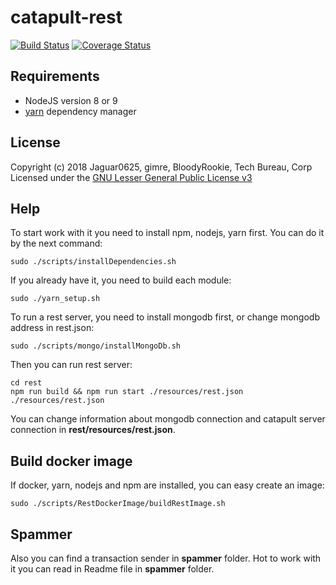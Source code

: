 # catapult-rest

[![Build Status](https://api.travis-ci.org/nemtech/catapult-rest.svg?branch=master)](https://travis-ci.org/nemtech/catapult-rest)
[![Coverage Status](https://coveralls.io/repos/github/nemtech/catapult-rest/badge.svg?branch=master)](https://coveralls.io/github/nemtech/catapult-rest?branch=master)

## Requirements

- NodeJS version 8 or 9
- [yarn][yarn] dependency manager

## License

Copyright (c) 2018 Jaguar0625, gimre, BloodyRookie, Tech Bureau, Corp Licensed under the [GNU Lesser General Public License v3](LICENSE)


[yarn]: https://yarnpkg.com/lang/en/

## Help

To start work with it you need to install npm, nodejs, yarn first.
You can do it by the next command:
```
sudo ./scripts/installDependencies.sh
```

If you already have it, you need to build each module:
```
sudo ./yarn_setup.sh
```

To run a rest server, you need to install mongodb first, or change mongodb address in rest.json:
```
sudo ./scripts/mongo/installMongoDb.sh
```
Then you can run rest server:
```
cd rest
npm run build && npm run start ./resources/rest.json ./resources/rest.json
```

You can change information about mongodb connection and catapult server connection in **rest/resources/rest.json**.

## Build docker image

If docker, yarn, nodejs and npm are installed, you can easy create an image:

```
sudo ./scripts/RestDockerImage/buildRestImage.sh
```

## Spammer

Also you can find a transaction sender in **spammer** folder. Hot to work with it you can read in Readme file in **spammer** folder.
